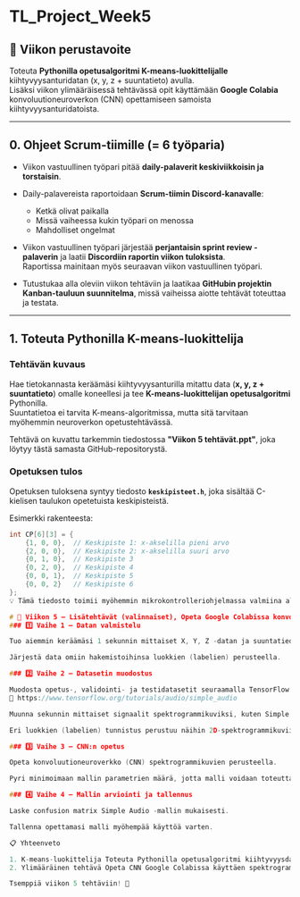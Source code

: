 # TL_Project_Week5

## 🎯 Viikon perustavoite
Toteuta **Pythonilla opetusalgoritmi K-means-luokittelijalle** kiihtyvyysanturidatan (x, y, z + suuntatieto) avulla.  
Lisäksi viikon ylimääräisessä tehtävässä opit käyttämään **Google Colabia** konvoluutioneuroverkon (CNN) opettamiseen samoista kiihtyvyysanturidatoista.

---

## 0. Ohjeet Scrum-tiimille (= 6 työparia)
- Viikon vastuullinen työpari pitää **daily-palaverit keskiviikkoisin ja torstaisin**.  
- Daily-palavereista raportoidaan **Scrum-tiimin Discord-kanavalle**:
  - Ketkä olivat paikalla  
  - Missä vaiheessa kukin työpari on menossa  
  - Mahdolliset ongelmat  

- Viikon vastuullinen työpari järjestää **perjantaisin sprint review -palaverin** ja laatii **Discordiin raportin viikon tuloksista**.  
  Raportissa mainitaan myös seuraavan viikon vastuullinen työpari.

- Tutustukaa alla oleviin viikon tehtäviin ja laatikaa **GitHubin projektin Kanban-tauluun suunnitelma**, missä vaiheissa aiotte tehtävät toteuttaa ja testata.  


---

## 1. Toteuta Pythonilla K-means-luokittelija

### Tehtävän kuvaus
Hae tietokannasta keräämäsi kiihtyvyysanturilla mitattu data (**x, y, z + suuntatieto**) omalle koneellesi ja tee **K-means-luokittelijan opetusalgoritmi** Pythonilla.  
Suuntatietoa ei tarvita K-means-algoritmissa, mutta sitä tarvitaan myöhemmin neuroverkon opetustehtävässä.

Tehtävä on kuvattu tarkemmin tiedostossa **"Viikon 5 tehtävät.ppt"**, joka löytyy tästä samasta GitHub-repositorystä.

### Opetuksen tulos
Opetuksen tuloksena syntyy tiedosto **`keskipisteet.h`**, joka sisältää C-kielisen taulukon opetetuista keskipisteistä.  

Esimerkki rakenteesta:
```c
int CP[6][3] = {
    {1, 0, 0},  // Keskipiste 1: x-akselilla pieni arvo
    {2, 0, 0},  // Keskipiste 2: x-akselilla suuri arvo
    {0, 1, 0},  // Keskipiste 3
    {0, 2, 0},  // Keskipiste 4
    {0, 0, 1},  // Keskipiste 5
    {0, 0, 2}   // Keskipiste 6
};
💡 Tämä tiedosto toimii myöhemmin mikrokontrolleriohjelmassa valmiina alustustaulukona.

# 🧠 Viikon 5 – Lisätehtävät (valinnaiset), Opeta Google Colabissa konvoluutioneuroverkko (CNN)
### 1️⃣ Vaihe 1 – Datan valmistelu

Tuo aiemmin keräämäsi 1 sekunnin mittaiset X, Y, Z -datan ja suuntatiedon Google Colabiin.

Järjestä data omiin hakemistoihinsa luokkien (labelien) perusteella.

### 2️⃣ Vaihe 2 – Datasetin muodostus

Muodosta opetus-, validointi- ja testidatasetit seuraamalla TensorFlow Simple Audio -mallia:
🔗 https://www.tensorflow.org/tutorials/audio/simple_audio

Muunna sekunnin mittaiset signaalit spektrogrammikuviksi, kuten Simple Audio -mallissa.

Eri luokkien (labelien) tunnistus perustuu näihin 2D-spektrogrammikuviin.

### 3️⃣ Vaihe 3 – CNN:n opetus

Opeta konvoluutioneuroverkko (CNN) spektrogrammikuvien perusteella.

Pyri minimoimaan mallin parametrien määrä, jotta malli voidaan toteuttaa myöhemmin NRF5340DK-mikrokontrollerissa.

### 4️⃣ Vaihe 4 – Mallin arviointi ja tallennus

Laske confusion matrix Simple Audio -mallin mukaisesti.

Tallenna opettamasi malli myöhempää käyttöä varten.

📋 Yhteenveto

1. K-means-luokittelija	Toteuta Pythonilla opetusalgoritmi kiihtyvyysdatalle	keskipisteet.h
2. Ylimääräinen tehtävä	Opeta CNN Google Colabissa käyttäen spektrogrammikuvia	CNN-malli + confusion matrix

Tsemppiä viikon 5 tehtäviin! 🚀